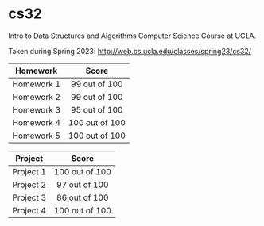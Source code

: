 # cs32
Intro to Data Structures and Algorithms Computer Science Course at UCLA. 

Taken during Spring 2023: http://web.cs.ucla.edu/classes/spring23/cs32/

| Homework | Score |
| :-: | :-: |
| Homework 1 | 99 out of 100 |
| Homework 2 | 99 out of 100 |
| Homework 3 | 95 out of 100 |
| Homework 4 | 100 out of 100 |
| Homework 5 | 100 out of 100 |

| Project | Score |
| :-: | :-: |
| Project 1 | 100 out of 100 |
| Project 2 | 97 out of 100 |
| Project 3 | 86 out of 100 |
| Project 4 | 100 out of 100 |
